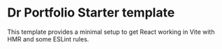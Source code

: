 # Dr Portfolio Starter template

This template provides a minimal setup to get React working in Vite with HMR and some ESLint rules.
